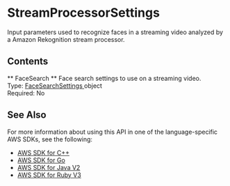 # StreamProcessorSettings<a name="API_StreamProcessorSettings"></a>

Input parameters used to recognize faces in a streaming video analyzed by a Amazon Rekognition stream processor\.

## Contents<a name="API_StreamProcessorSettings_Contents"></a>

 ** FaceSearch **   <a name="rekognition-Type-StreamProcessorSettings-FaceSearch"></a>
Face search settings to use on a streaming video\.   
Type: [ FaceSearchSettings ](API_FaceSearchSettings.md) object  
Required: No

## See Also<a name="API_StreamProcessorSettings_SeeAlso"></a>

For more information about using this API in one of the language\-specific AWS SDKs, see the following:
+  [ AWS SDK for C\+\+](https://docs.aws.amazon.com/goto/SdkForCpp/rekognition-2016-06-27/StreamProcessorSettings) 
+  [ AWS SDK for Go](https://docs.aws.amazon.com/goto/SdkForGoV1/rekognition-2016-06-27/StreamProcessorSettings) 
+  [ AWS SDK for Java V2](https://docs.aws.amazon.com/goto/SdkForJavaV2/rekognition-2016-06-27/StreamProcessorSettings) 
+  [ AWS SDK for Ruby V3](https://docs.aws.amazon.com/goto/SdkForRubyV3/rekognition-2016-06-27/StreamProcessorSettings) 